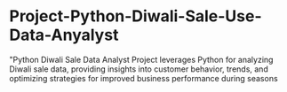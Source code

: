 # Project-Python-Diwali-Sale-Use-Data-Anyalyst
"Python Diwali Sale Data Analyst Project leverages Python for analyzing Diwali sale data, providing insights into customer behavior, trends, and optimizing strategies for improved business performance during seasons
